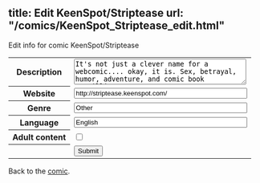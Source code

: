 title: Edit KeenSpot/Striptease
url: "/comics/KeenSpot_Striptease_edit.html"
---
Edit info for comic KeenSpot/Striptease

<form name="comic" action="http://gaepostmail.appspot.com/comic/" method="post">
<table class="comicinfo">
<tr>
<th>Description</th><td><textarea name="description" cols="40" rows="3">It's not just a clever name for a webcomic.... okay, it is. Sex, betrayal, humor, adventure, and comic book pencilling!</textarea></td>
</tr>
<tr>
<th>Website</th><td><input type="text" name="url" value="http://striptease.keenspot.com/" size="40"/></td>
</tr>
<tr>
<th>Genre</th><td><input type="text" name="genre" value="Other" size="40"/></td>
</tr>
<tr>
<th>Language</th><td><input type="text" name="language" value="English" size="40"/></td>
</tr>
<tr>
<th>Adult content</th><td><input type="checkbox" name="adult" value="adult" /></td>
</tr>
<tr>
<th></th><td>
<input type="hidden" name="comic" value="KeenSpot_Striptease" />
<input type="submit" name="submit" value="Submit" />
</td>
</tr>
</table>
</form>

Back to the [comic](KeenSpot_Striptease.html).
